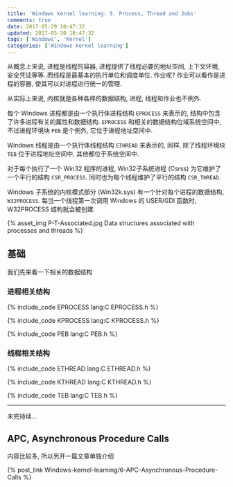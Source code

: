 ```yaml
---
title: 'Windows kernel learning: 5. Process, Thread and Jobs'
comments: true
date: 2017-05-29 10:47:32
updated: 2017-05-30 10:47:32
tags: ['Windows', 'Kernel']
categories: ['Windows kernel learning']
---
```


从概念上来说, 进程是线程的容器, 进程提供了线程必要的地址空间, 上下文环境, 安全凭证等等..而线程是最基本的执行单位和调度单位. 作业呢? 作业可以看作是进程的容器, 使其可以对进程进行统一的管理.

从实际上来说, 内核就是各种各样的数据结构, 进程, 线程和作业也不例外.

<!--more-->

每个 Windows 进程都是由一个执行体进程结构 `EPROCESS` 来表示的, 结构中包含了许多进程有关的属性和数据结构. `EPROCESS` 和相关的数据结构位域系统空间中, 不过进程环境块 `PEB` 是个例外, 它位于进程地址空间中.

Windows 线程是由一个执行体线程结构 `ETHREAD` 来表示的, 同样, 除了线程环境块 `TEB` 位于进程地址空间中, 其他都位于系统空间中.

对于每个执行了一个 Win32 程序的进程, Win32子系统进程 (Csrss) 为它维护了一个平行的结构 `CSR_PROCESS`. 同时也为每个线程维护了平行的结构 `CSR_THREAD`.

Windows 子系统的内核模式部分 (Win32k.sys) 有一个针对每个进程的数据结构, `W32PROCESS`. 每当一个线程第一次调用 Windows 的 USER/GDI 函数时, W32PROCESS 结构就会被创建.

{% asset_img P-T-Associated.jpg Data structures associated with processes and threads %}

## 基础

我们先来看一下相关的数据结构

### 进程相关结构

{% include_code EPROCESS lang:C EPROCESS.h %}

{% include_code KPROCESS lang:C KPROCESS.h %}

{% include_code PEB lang:C PEB.h %}

### 线程相关结构

{% include_code ETHREAD lang:C ETHREAD.h %}

{% include_code KTHREAD lang:C KTHREAD.h %}

{% include_code TEB lang:C TEB.h %}



---

未完待续...

## APC, Asynchronous Procedure Calls

内容比较多, 所以另开一篇文章单独介绍 

{% post_link Windows-kernel-learning/6-APC-Asynchronous-Procedure-Calls %}

